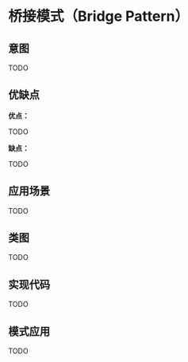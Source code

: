# 桥接模式（Bridge Pattern）

## 意图

TODO

## 优缺点

**优点：**

TODO

**缺点：**

TODO

## 应用场景

TODO

## 类图

TODO

## 实现代码

TODO

## 模式应用

TODO
